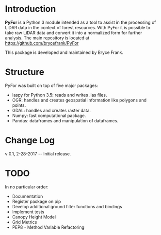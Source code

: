 # Introduction

**PyFor** is a Python 3 module intended as a tool to assist in the
processing of LiDAR data in the context of forest resources. With PyFor
it is possible to take raw LiDAR data and convert it into a normalized
form for further analysis. The main repository is located at
https://github.com/brycefrank/PyFor

This package is developed and maintained by Bryce Frank.

# Structure

PyFor was built on top of five major packages:
*  laspy for Python 3.5: reads and writes .las files.
* OGR: handles and creates geospatial information like
 polygons and points.
* GDAL: handles and creates raster data.
* Numpy: fast computational package.
* Pandas: dataframes and manipulation of dataframes.

# Change Log

v 0.1, 2-28-2017 -- Initial release.

# TODO

In no particular order:

* Documentation
* Register package on pip
* Develop additional ground filter functions and bindings
* Implement tests
* Canopy Height Model
* Grid Metrics
* PEP8 - Method Variable Refactoring